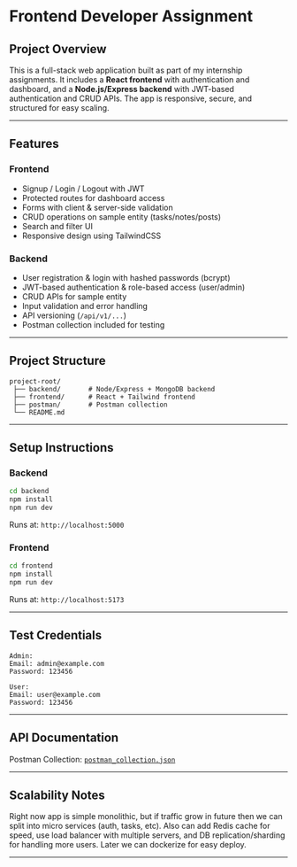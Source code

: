 # Frontend Developer Assignment

## Project Overview

This is a full-stack web application built as part of my internship assignments. It includes a **React frontend** with authentication and dashboard, and a **Node.js/Express backend** with JWT-based authentication and CRUD APIs. The app is responsive, secure, and structured for easy scaling.

---

## Features

### Frontend

- Signup / Login / Logout with JWT
- Protected routes for dashboard access
- Forms with client & server-side validation
- CRUD operations on sample entity (tasks/notes/posts)
- Search and filter UI
- Responsive design using TailwindCSS

### Backend

- User registration & login with hashed passwords (bcrypt)
- JWT-based authentication & role-based access (user/admin)
- CRUD APIs for sample entity
- Input validation and error handling
- API versioning (`/api/v1/...`)
- Postman collection included for testing

---

## Project Structure

```
project-root/
 ├── backend/       # Node/Express + MongoDB backend
 ├── frontend/      # React + Tailwind frontend
 ├── postman/       # Postman collection
 └── README.md
```

---

## Setup Instructions

### Backend

```bash
cd backend
npm install
npm run dev
```

Runs at: `http://localhost:5000`

### Frontend

```bash
cd frontend
npm install
npm run dev
```

Runs at: `http://localhost:5173`

---

## Test Credentials

```
Admin:
Email: admin@example.com
Password: 123456

User:
Email: user@example.com
Password: 123456
```

---

## API Documentation

Postman Collection: [`postman_collection.json`](./postman/postman_collection.json)

---

## Scalability Notes

Right now app is simple monolithic, but if traffic grow in future then we can split into micro services (auth, tasks, etc). Also can add Redis cache for speed, use load balancer with multiple servers, and DB replication/sharding for handling more users. Later we can dockerize for easy deploy.

---

